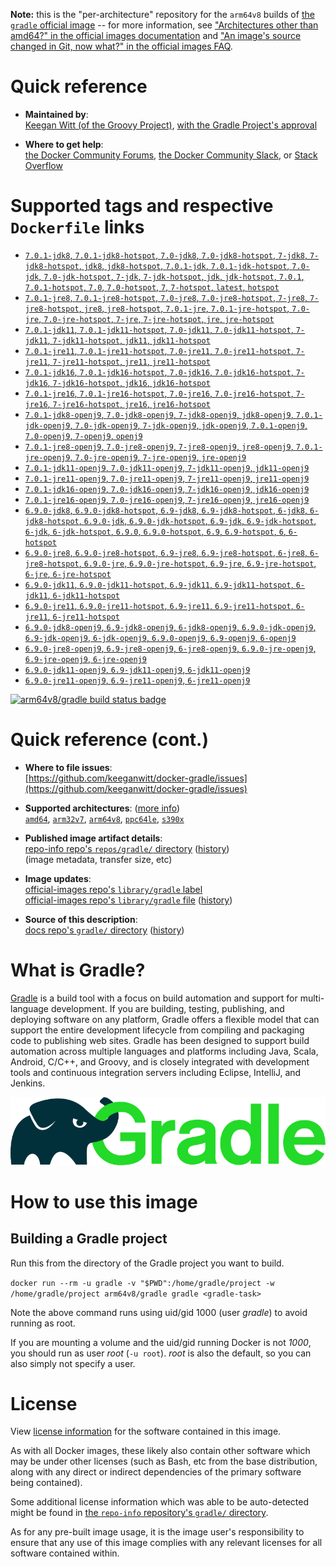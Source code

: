 <!--

********************************************************************************

WARNING:

    DO NOT EDIT "gradle/README.md"

    IT IS AUTO-GENERATED

    (from the other files in "gradle/" combined with a set of templates)

********************************************************************************

-->

**Note:** this is the "per-architecture" repository for the `arm64v8` builds of [the `gradle` official image](https://hub.docker.com/_/gradle) -- for more information, see ["Architectures other than amd64?" in the official images documentation](https://github.com/docker-library/official-images#architectures-other-than-amd64) and ["An image's source changed in Git, now what?" in the official images FAQ](https://github.com/docker-library/faq#an-images-source-changed-in-git-now-what).

# Quick reference

-	**Maintained by**:  
	[Keegan Witt (of the Groovy Project)](https://github.com/keeganwitt/docker-gradle), [with the Gradle Project's approval](https://discuss.gradle.org/t/official-docker-images/21159/8)

-	**Where to get help**:  
	[the Docker Community Forums](https://forums.docker.com/), [the Docker Community Slack](https://dockr.ly/slack), or [Stack Overflow](https://stackoverflow.com/search?tab=newest&q=docker)

# Supported tags and respective `Dockerfile` links

-	[`7.0.1-jdk8`, `7.0.1-jdk8-hotspot`, `7.0-jdk8`, `7.0-jdk8-hotspot`, `7-jdk8`, `7-jdk8-hotspot`, `jdk8`, `jdk8-hotspot`, `7.0.1-jdk`, `7.0.1-jdk-hotspot`, `7.0-jdk`, `7.0-jdk-hotspot`, `7-jdk`, `7-jdk-hotspot`, `jdk`, `jdk-hotspot`, `7.0.1`, `7.0.1-hotspot`, `7.0`, `7.0-hotspot`, `7`, `7-hotspot`, `latest`, `hotspot`](https://github.com/keeganwitt/docker-gradle/blob/2942d9b81a90cc28cf6083af85d9a8e6c64cd68c/hotspot/jdk8/Dockerfile)
-	[`7.0.1-jre8`, `7.0.1-jre8-hotspot`, `7.0-jre8`, `7.0-jre8-hotspot`, `7-jre8`, `7-jre8-hotspot`, `jre8`, `jre8-hotspot`, `7.0.1-jre`, `7.0.1-jre-hotspot`, `7.0-jre`, `7.0-jre-hotspot`, `7-jre`, `7-jre-hotspot`, `jre`, `jre-hotspot`](https://github.com/keeganwitt/docker-gradle/blob/2942d9b81a90cc28cf6083af85d9a8e6c64cd68c/hotspot/jre8/Dockerfile)
-	[`7.0.1-jdk11`, `7.0.1-jdk11-hotspot`, `7.0-jdk11`, `7.0-jdk11-hotspot`, `7-jdk11`, `7-jdk11-hotspot`, `jdk11`, `jdk11-hotspot`](https://github.com/keeganwitt/docker-gradle/blob/2942d9b81a90cc28cf6083af85d9a8e6c64cd68c/hotspot/jdk11/Dockerfile)
-	[`7.0.1-jre11`, `7.0.1-jre11-hotspot`, `7.0-jre11`, `7.0-jre11-hotspot`, `7-jre11`, `7-jre11-hotspot`, `jre11`, `jre11-hotspot`](https://github.com/keeganwitt/docker-gradle/blob/2942d9b81a90cc28cf6083af85d9a8e6c64cd68c/hotspot/jre11/Dockerfile)
-	[`7.0.1-jdk16`, `7.0.1-jdk16-hotspot`, `7.0-jdk16`, `7.0-jdk16-hotspot`, `7-jdk16`, `7-jdk16-hotspot`, `jdk16`, `jdk16-hotspot`](https://github.com/keeganwitt/docker-gradle/blob/2942d9b81a90cc28cf6083af85d9a8e6c64cd68c/hotspot/jdk16/Dockerfile)
-	[`7.0.1-jre16`, `7.0.1-jre16-hotspot`, `7.0-jre16`, `7.0-jre16-hotspot`, `7-jre16`, `7-jre16-hotspot`, `jre16`, `jre16-hotspot`](https://github.com/keeganwitt/docker-gradle/blob/2942d9b81a90cc28cf6083af85d9a8e6c64cd68c/hotspot/jre16/Dockerfile)
-	[`7.0.1-jdk8-openj9`, `7.0-jdk8-openj9`, `7-jdk8-openj9`, `jdk8-openj9`, `7.0.1-jdk-openj9`, `7.0-jdk-openj9`, `7-jdk-openj9`, `jdk-openj9`, `7.0.1-openj9`, `7.0-openj9`, `7-openj9`, `openj9`](https://github.com/keeganwitt/docker-gradle/blob/2942d9b81a90cc28cf6083af85d9a8e6c64cd68c/openj9/jdk8/Dockerfile)
-	[`7.0.1-jre8-openj9`, `7.0-jre8-openj9`, `7-jre8-openj9`, `jre8-openj9`, `7.0.1-jre-openj9`, `7.0-jre-openj9`, `7-jre-openj9`, `jre-openj9`](https://github.com/keeganwitt/docker-gradle/blob/2942d9b81a90cc28cf6083af85d9a8e6c64cd68c/openj9/jre8/Dockerfile)
-	[`7.0.1-jdk11-openj9`, `7.0-jdk11-openj9`, `7-jdk11-openj9`, `jdk11-openj9`](https://github.com/keeganwitt/docker-gradle/blob/2942d9b81a90cc28cf6083af85d9a8e6c64cd68c/openj9/jdk11/Dockerfile)
-	[`7.0.1-jre11-openj9`, `7.0-jre11-openj9`, `7-jre11-openj9`, `jre11-openj9`](https://github.com/keeganwitt/docker-gradle/blob/2942d9b81a90cc28cf6083af85d9a8e6c64cd68c/openj9/jre11/Dockerfile)
-	[`7.0.1-jdk16-openj9`, `7.0-jdk16-openj9`, `7-jdk16-openj9`, `jdk16-openj9`](https://github.com/keeganwitt/docker-gradle/blob/2942d9b81a90cc28cf6083af85d9a8e6c64cd68c/openj9/jdk16/Dockerfile)
-	[`7.0.1-jre16-openj9`, `7.0-jre16-openj9`, `7-jre16-openj9`, `jre16-openj9`](https://github.com/keeganwitt/docker-gradle/blob/2942d9b81a90cc28cf6083af85d9a8e6c64cd68c/openj9/jre16/Dockerfile)
-	[`6.9.0-jdk8`, `6.9.0-jdk8-hotspot`, `6.9-jdk8`, `6.9-jdk8-hotspot`, `6-jdk8`, `6-jdk8-hotspot`, `6.9.0-jdk`, `6.9.0-jdk-hotspot`, `6.9-jdk`, `6.9-jdk-hotspot`, `6-jdk`, `6-jdk-hotspot`, `6.9.0`, `6.9.0-hotspot`, `6.9`, `6.9-hotspot`, `6`, `6-hotspot`](https://github.com/keeganwitt/docker-gradle/blob/337ce758ae6c3b0c6ebe2e00f5eef2743d34c165/hotspot/jdk8/Dockerfile)
-	[`6.9.0-jre8`, `6.9.0-jre8-hotspot`, `6.9-jre8`, `6.9-jre8-hotspot`, `6-jre8`, `6-jre8-hotspot`, `6.9.0-jre`, `6.9.0-jre-hotspot`, `6.9-jre`, `6.9-jre-hotspot`, `6-jre`, `6-jre-hotspot`](https://github.com/keeganwitt/docker-gradle/blob/337ce758ae6c3b0c6ebe2e00f5eef2743d34c165/hotspot/jre8/Dockerfile)
-	[`6.9.0-jdk11`, `6.9.0-jdk11-hotspot`, `6.9-jdk11`, `6.9-jdk11-hotspot`, `6-jdk11`, `6-jdk11-hotspot`](https://github.com/keeganwitt/docker-gradle/blob/337ce758ae6c3b0c6ebe2e00f5eef2743d34c165/hotspot/jdk11/Dockerfile)
-	[`6.9.0-jre11`, `6.9.0-jre11-hotspot`, `6.9-jre11`, `6.9-jre11-hotspot`, `6-jre11`, `6-jre11-hotspot`](https://github.com/keeganwitt/docker-gradle/blob/337ce758ae6c3b0c6ebe2e00f5eef2743d34c165/hotspot/jre11/Dockerfile)
-	[`6.9.0-jdk8-openj9`, `6.9-jdk8-openj9`, `6-jdk8-openj9`, `6.9.0-jdk-openj9`, `6.9-jdk-openj9`, `6-jdk-openj9`, `6.9.0-openj9`, `6.9-openj9`, `6-openj9`](https://github.com/keeganwitt/docker-gradle/blob/337ce758ae6c3b0c6ebe2e00f5eef2743d34c165/openj9/jdk8/Dockerfile)
-	[`6.9.0-jre8-openj9`, `6.9-jre8-openj9`, `6-jre8-openj9`, `6.9.0-jre-openj9`, `6.9-jre-openj9`, `6-jre-openj9`](https://github.com/keeganwitt/docker-gradle/blob/337ce758ae6c3b0c6ebe2e00f5eef2743d34c165/openj9/jre8/Dockerfile)
-	[`6.9.0-jdk11-openj9`, `6.9-jdk11-openj9`, `6-jdk11-openj9`](https://github.com/keeganwitt/docker-gradle/blob/337ce758ae6c3b0c6ebe2e00f5eef2743d34c165/openj9/jdk11/Dockerfile)
-	[`6.9.0-jre11-openj9`, `6.9-jre11-openj9`, `6-jre11-openj9`](https://github.com/keeganwitt/docker-gradle/blob/337ce758ae6c3b0c6ebe2e00f5eef2743d34c165/openj9/jre11/Dockerfile)

[![arm64v8/gradle build status badge](https://img.shields.io/jenkins/s/https/doi-janky.infosiftr.net/job/multiarch/job/arm64v8/job/gradle.svg?label=arm64v8/gradle%20%20build%20job)](https://doi-janky.infosiftr.net/job/multiarch/job/arm64v8/job/gradle/)

# Quick reference (cont.)

-	**Where to file issues**:  
	[https://github.com/keeganwitt/docker-gradle/issues](https://github.com/keeganwitt/docker-gradle/issues)

-	**Supported architectures**: ([more info](https://github.com/docker-library/official-images#architectures-other-than-amd64))  
	[`amd64`](https://hub.docker.com/r/amd64/gradle/), [`arm32v7`](https://hub.docker.com/r/arm32v7/gradle/), [`arm64v8`](https://hub.docker.com/r/arm64v8/gradle/), [`ppc64le`](https://hub.docker.com/r/ppc64le/gradle/), [`s390x`](https://hub.docker.com/r/s390x/gradle/)

-	**Published image artifact details**:  
	[repo-info repo's `repos/gradle/` directory](https://github.com/docker-library/repo-info/blob/master/repos/gradle) ([history](https://github.com/docker-library/repo-info/commits/master/repos/gradle))  
	(image metadata, transfer size, etc)

-	**Image updates**:  
	[official-images repo's `library/gradle` label](https://github.com/docker-library/official-images/issues?q=label%3Alibrary%2Fgradle)  
	[official-images repo's `library/gradle` file](https://github.com/docker-library/official-images/blob/master/library/gradle) ([history](https://github.com/docker-library/official-images/commits/master/library/gradle))

-	**Source of this description**:  
	[docs repo's `gradle/` directory](https://github.com/docker-library/docs/tree/master/gradle) ([history](https://github.com/docker-library/docs/commits/master/gradle))

# What is Gradle?

[Gradle](https://gradle.org/) is a build tool with a focus on build automation and support for multi-language development. If you are building, testing, publishing, and deploying software on any platform, Gradle offers a flexible model that can support the entire development lifecycle from compiling and packaging code to publishing web sites. Gradle has been designed to support build automation across multiple languages and platforms including Java, Scala, Android, C/C++, and Groovy, and is closely integrated with development tools and continuous integration servers including Eclipse, IntelliJ, and Jenkins.

![logo](https://raw.githubusercontent.com/docker-library/docs/c3d3ca6beed000f9ba6eabc98f3399158f520256/gradle/logo.png)

# How to use this image

## Building a Gradle project

Run this from the directory of the Gradle project you want to build.

`docker run --rm -u gradle -v "$PWD":/home/gradle/project -w /home/gradle/project arm64v8/gradle gradle <gradle-task>`

Note the above command runs using uid/gid 1000 (user *gradle*) to avoid running as root.

If you are mounting a volume and the uid/gid running Docker is not *1000*, you should run as user *root* (`-u root`). *root* is also the default, so you can also simply not specify a user.

# License

View [license information](https://gradle.org/license/) for the software contained in this image.

As with all Docker images, these likely also contain other software which may be under other licenses (such as Bash, etc from the base distribution, along with any direct or indirect dependencies of the primary software being contained).

Some additional license information which was able to be auto-detected might be found in [the `repo-info` repository's `gradle/` directory](https://github.com/docker-library/repo-info/tree/master/repos/gradle).

As for any pre-built image usage, it is the image user's responsibility to ensure that any use of this image complies with any relevant licenses for all software contained within.
